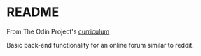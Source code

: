 # README

From The Odin Project's [curriculum](https://www.theodinproject.com/courses/ruby-on-rails)

Basic back-end functionality for an online forum similar to reddit.
